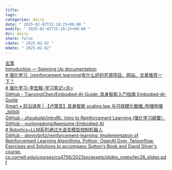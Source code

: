 ```yaml
---
title: 
tags: 
categories: dairy
date: " 2025-02-02T15:18:25+08:00 "
modify: " 2025-02-02T15:18:25+08:00 "
dir: dairy
share: false
cdate: " 2025-02-02 "
mdate: " 2025-02-02"
---
```


[玄策](https://xuance.readthedocs.io/zh/latest/)  
[Introduction — Spinning Up documentation](https://spinningup.openai.com/en/latest/user/introduction.html)  
[# 强化学习（reinforcement learning)有什么好的开源项目、网站、文章推荐一下？](https://www.zhihu.com/question/49230922)  
[# 强化学习-李宏毅-学习笔记<总>](https://zhuanlan.zhihu.com/p/344975862)  
[GitHub - TianxingChen/Embodied-AI-Guide: 具身智能入门指南 Embodied-AI-Guide](https://github.com/TianxingChen/Embodied-AI-Guide)  
[Xmart • 前沿讲座 | 【卢策吾】具身智能 scaling law 与可规模化数据\_哔哩哔哩\_bilibili](https://www.bilibili.com/video/BV1hc6JYLE11/?buvid=XXCD799C01878A6CFDECF3FB4427E2F070877&from_spmid=default-value&is_story_h5=false&mid=iWFclAyh36UYMh2G6ZcsDw%3D%3D&plat_id=114&share_from=ugc&share_medium=android&share_plat=android&share_session_id=9c0dccf5-ec0b-4369-8b89-ff1d848467ee&share_source=WEIXIN&share_tag=s_i&spmid=united.player-video-detail.0.0&timestamp=1716466406&unique_k=Q0CaIUj&up_id=249218043&vd_source=7ead2c7650986abd16e461910e43af32&spm_id_from=333.788.player.player_end_recommend_autoplay)  
[GitHub - zhoubolei/introRL: Intro to Reinforcement Learning (强化学习纲要）](https://github.com/zhoubolei/introRL)  
[GitHub - yunlongdong/Awesome-Embodied-AI](https://github.com/yunlongdong/Awesome-Embodied-AI)  
[# Robotics+LLM系列通过大语言模型控制机器人](https://zhuanlan.zhihu.com/p/668053911)  
[GitHub - dennybritz/reinforcement-learning: Implementation of Reinforcement Learning Algorithms. Python, OpenAI Gym, Tensorflow. Exercises and Solutions to accompany Sutton's Book and David Silver's course.](https://github.com/dennybritz/reinforcement-learning)  
[cs.cornell.edu/courses/cs4756/2023sp/assets/slides\_notes/lec26\_slides.pdf](https://www.cs.cornell.edu/courses/cs4756/2023sp/assets/slides_notes/lec26_slides.pdf)
